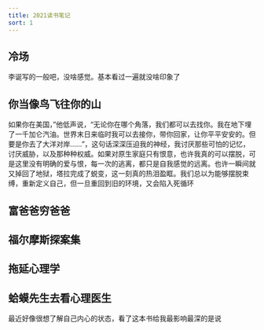 ```yaml
---
title: 2021读书笔记
sort: 1
---
```


## 冷场

李诞写的一般吧，没啥感觉。基本看过一遍就没啥印象了

## 你当像鸟飞往你的山

如果你在美国，”他低声说，“无论你在哪个角落，我们都可以去找你。我在地下埋了一千加仑汽油。世界末日来临时我可以去接你，带你回家，让你平平安安的。但要是你去了大洋对岸……”，这句话深深压迫我的神经，我讨厌那些可怕的记忆，讨厌威胁，以及那种种权威。如果对原生家庭只有恨意，也许我真的可以摆脱，可是这里没有明确的爱与恨，每一次的逃离，都只是自我感觉的远离。也许一瞬间就又掉回了地狱，塔拉完成了蜕变，这一刻真的热泪盈眶。我们总以为能够摆脱束缚，重新定义自己，但一旦重回到旧的环境，又会陷入死循环

## 富爸爸穷爸爸

## 福尔摩斯探案集

## 拖延心理学

## 蛤蟆先生去看心理医生

最近好像很想了解自己内心的状态，看了这本书给我最影响最深的是说
